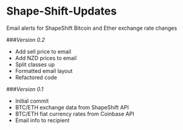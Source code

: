# Shape-Shift-Updates
Email alerts for ShapeShift Bitcoin and Ether exchange rate changes

###_Version 0.2_
- Add sell price to email
- Add NZD prices to email
- Split classes up
- Formatted email layout
- Refactored code


###_Version 0.1_
- Initial commit 
- BTC/ETH exchange data from ShapeShift API
- BTC/ETH fiat currency rates from Coinbase API
- Email info to recipient
 


